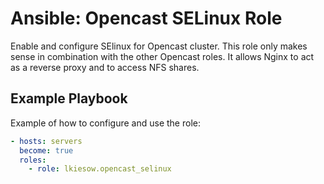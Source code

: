 Ansible: Opencast SELinux Role
==============================

Enable and configure SElinux for Opencast cluster.
This role only makes sense in combination with the other Opencast roles.
It allows Nginx to act as a reverse proxy and to access NFS shares.


Example Playbook
----------------

Example of how to configure and use the role:

```yaml
- hosts: servers
  become: true
  roles:
    - role: lkiesow.opencast_selinux
```

